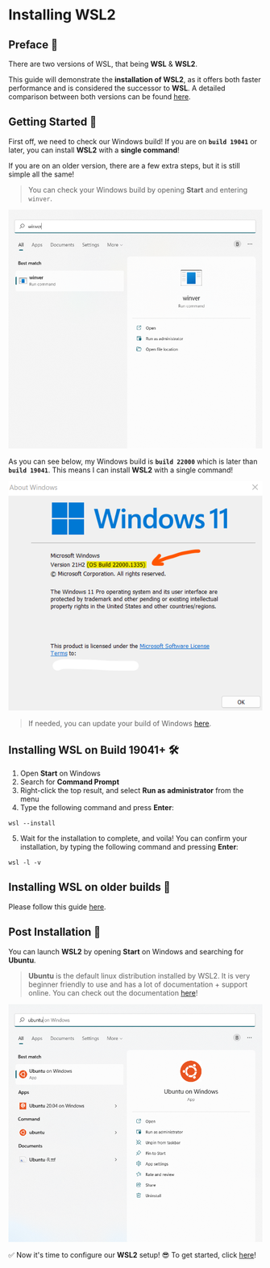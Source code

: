 # Installing WSL2

## Preface 🐶

There are two versions of WSL, that being **WSL** & **WSL2**.

This guide will demonstrate the **installation of WSL2**, as it offers both faster performance and is considered the successor to **WSL**. A detailed comparison between both versions can be found [here](https://learn.microsoft.com/en-us/windows/wsl/compare-versions).


## Getting Started 🎉

First off, we need to check our Windows build! If you are on **`build 19041`** or later, you can install **WSL2** with a **single command**! 

If you are on an older version, there are a few extra steps, but it is still simple all the same!

>You can check your Windows build by opening **Start** and entering `winver`.

![Winver Example](/assets/img2.png "img2")

As you can see below, my Windows build is **`build 22000`** which is later than **`build 19041`**. This means I can install **WSL2** with a single command!

![Windows Version Example](/assets/img1.png "img1")

>If needed, you can update your build of Windows [here](https://support.microsoft.com/en-au/topic/windows-10-update-assistant-3550dfb2-a015-7765-12ea-fba2ac36fb3f).

## Installing WSL on Build 19041+ 🛠️

1. Open **Start** on Windows
2. Search for **Command Prompt**
3. Right-click the top result, and select **Run as administrator** from the menu
4. Type the following command and press **Enter**:
```
wsl --install
```
5. Wait for the installation to complete, and voila! You can confirm your installation, by typing the following command and pressing **Enter**:
```
wsl -l -v
```

## Installing WSL on older builds 👴
Please follow this guide [here](https://learn.microsoft.com/en-au/windows/wsl/install-manual).

## Post Installation 🙌
You can launch **WSL2** by opening **Start** on Windows and searching for **Ubuntu**.
> **Ubuntu** is the default linux distribution installed by WSL2. It is very beginner friendly to use and has a lot of documentation + support online. You can check out the documentation [here](https://learn.microsoft.com/en-us/windows/wsl/)!

![Ubuntu Example](/assets/img3.png "img3")

✅ Now it's time to configure our **WSL2** setup! 😎 To get started, click [here](configure.md)!



